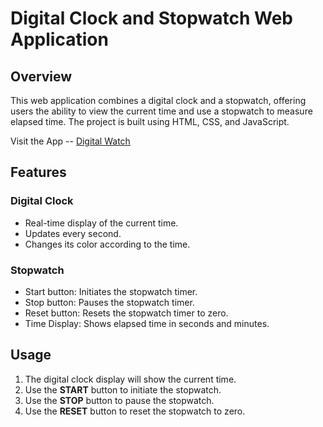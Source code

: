 # Digital Clock and Stopwatch Web Application

## Overview

This web application combines a digital clock and a stopwatch, offering users the ability to view the current time and use a stopwatch to measure elapsed time. The project is built using HTML, CSS, and JavaScript.

Visit the App -- [Digital Watch](http://digital-watch.ritik.surge.sh/)

## Features

### Digital Clock

- Real-time display of the current time.
- Updates every second.
- Changes its color according to the time.

### Stopwatch

- Start button: Initiates the stopwatch timer.
- Stop button: Pauses the stopwatch timer.
- Reset button: Resets the stopwatch timer to zero.
- Time Display: Shows elapsed time in seconds and minutes.

## Usage

1. The digital clock display will show the current time.
2. Use the **START** button to initiate the stopwatch.
3. Use the **STOP** button to pause the stopwatch.
4. Use the **RESET** button to reset the stopwatch to zero.
